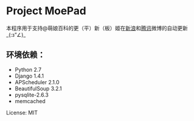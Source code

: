 Project MoePad
====

本程序用于支持@萌娘百科的更（平）新（板）姬在[新浪][1]和[腾讯][2]微博的自动更新_(:з”∠)_

环境依赖：
----
*  Python 2.7
*  Django 1.4.1
*  APScheduler 2.1.0
*  BeautifulSoup 3.2.1
*  pysqlite-2.6.3
*  memcached

License: MIT

[1]: http://weibo.com/moegirlwiki
[2]: http://t.qq.com/moegirlwiki

